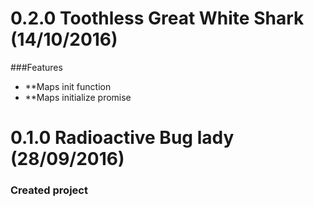 <a name="0.2.0"></a>
# 0.2.0 Toothless Great White Shark (14/10/2016)

###Features
* **Maps init function
* **Maps initialize promise

<a name="0.1.0"></a>
# 0.1.0 Radioactive Bug lady (28/09/2016)

### Created project
